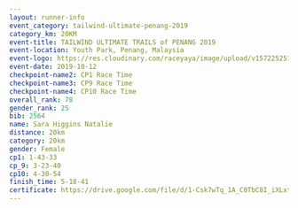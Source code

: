 ```yaml
---
layout: runner-info 
event_category: tailwind-ultimate-penang-2019 
category_km: 20KM 
event-title: TAILWIND ULTIMATE TRAILS of PENANG 2019 
event-location: Youth Park, Penang, Malaysia 
event-logo: https://res.cloudinary.com/raceyaya/image/upload/v1572252513/logo/utop-2019_h9tzys.jpg 
event-date: 2019-10-12 
checkpoint-name2: CP1 Race Time 
checkpoint-name3: CP9 Race Time 
checkpoint-name4: CP10 Race Time 
overall_rank: 78
gender_rank: 25
bib: 2564
name: Sara Higgins Natalie
distance: 20km
category: 20km
gender: Female
cp1: 1-43-33
cp_9: 3-23-40
cp10: 4-30-54
finish_time: 5-18-41
certificate: https://drive.google.com/file/d/1-Csk7wTq_1A_C0TbC8I_iXLxtqoA9lsf/view?usp=sharing
---
```

